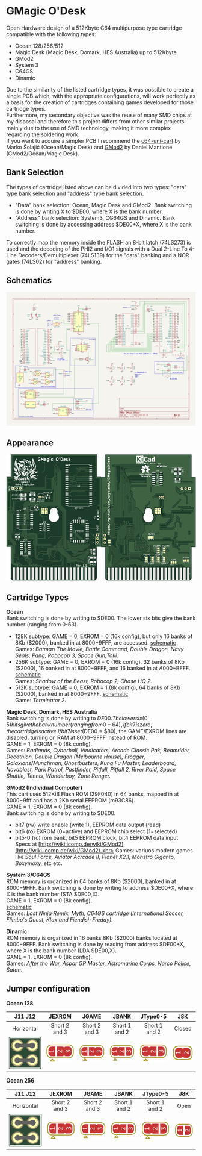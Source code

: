 # GMagic O'Desk

Open Hardware design of a 512Kbyte C64 multipurpose type cartridge compatible with the following types:
* Ocean 128/256/512
* Magic Desk (Magic Desk, Domark, HES Australia) up to 512Kbyte
* GMod2
* System 3
* C64GS
* Dinamic

Due to the similarity of the listed cartridge types, it was possible to create a single PCB which, with the appropriate configurations, will work perfectly as a basis for the creation of cartridges containing games developed for those cartridge types.<br>
Furthermore, my secondary objective was the reuse of many SMD chips at my disposal and therefore this project differs from other similar projects mainly due to the use of SMD technology, making it more complex regarding the soldering work.<br>
If you want to acquire a simpler PCB I recommend the [c64-uni-cart](https://github.com/msolajic/c64-uni-cart) by Marko Šolajić (Ocean/Magic Desk) and [GMod2](https://www.freepascal.org/~daniel/gmod2/) by Daniel Mantione (GMod2/Ocean/Magic Desk).

Bank Selection
--------------
The types of cartridge listed above can be divided into two types: "data" type bank selection and "address" type bank selection.<br>
* "Data" bank selection: Ocean, Magic Desk and GMod2. Bank switching is done by writing X to $DE00, where X is the bank number.
* "Address" bank selection: System3, CG64GS and Dinamic. Bank switching is done by accessing address $DE00+X, where X is the bank number.

To correctly map the memory inside the FLASH an 8-bit latch (74LS273) is used and the decoding of the PHI2 and I/O1 signals with a Dual 2-Line To 4-Line Decoders/Demultiplexer (74LS139) for the "data" banking and a NOR gates (74LS02) for "address" banking.

Schematics
----------
![schematics](./files/GMagicODesk.png)

Appearance
----------
![appearance](./files/PCB1.1.png)

Cartridge Types
---------------
**Ocean**
<br>Bank switching is done by writing to $DE00. The lower six bits give the bank number (ranging from 0-63).<br>
* 128K subtype: GAME = 0, EXROM = 0 (16k config), but only 16 banks of 8Kb ($2000), banked in at $8000-$9FFF, are accessed. [schematic](./files/ocean128.png)
  <br>Games: *Batman The Movie, Battle Command, Double Dragon, Navy Seals, Pang, Robocop 3, Space Gun,Toki.*
* 256K subtype: GAME = 0, EXROM = 0 (16k config), 32 banks of 8Kb ($2000), 16 banked in at $8000-$9FFF, and 16 banked in at $A000-$BFFF. [schematic](./files/ocean256.png)
  <br>Games: *Shadow of the Beast, Robocop 2, Chase HQ 2.*
* 512K subtype: GAME = 0, EXROM = 1 (8k config), 64 banks of 8Kb ($2000), banked in at $8000-$9FFF. [schematic](./files/ocean512.png)
  <br>Game: *Terminator 2.*

**Magic Desk, Domark, HES Australia**
<br>Bank switching is done by writing to $DE00. The lower six (0-5) bits give the bank number (ranging from 0-64), if bit 7 is zero, the cartridge is active. If bit 7 is set ($DE00 = $80), the GAME/EXROM lines are disabled, turning on RAM at $8000-$9FFF instead of ROM. <br>GAME = 1, EXROM = 0 (8k config).
<br>Games: *Badlands, Cyberball, Vindicators, Arcade Classic Pak, Beamrider, Decathlon, Double Dragon (Melbourne House), Frogger, Galaxions/Munchman, Ghostbusters, Kung Fu Master, Leaderboard, Novablast, Park Patrol, Pastfinder, Pitfall, Pitfall 2, River Raid, Space Shuttle, Tennis, Wonderboy, Zone Ranger.*

**GMod2 (Individual Computer)**
<br>This cart uses 512KiB Flash ROM (29F040) in 64 banks, mapped in at $8000-$9fff and has a 2Kb serial EEPROM (m93C86).<br>GAME = 1, EXROM = 0 (8k config).<br>
Bank switching is done by writing to $DE00.
* bit7   (rw)  write enable (write 1), EEPROM data output (read)
* bit6   (ro)  EXROM (0=active) and EEPROM chip select (1=selected)
* bit5-0 (ro)  rom bank, bit5 EEPROM clock, bit4 EEPROM data input<br>
Specs at [http://wiki.icomp.de/wiki/GMod2](http://wiki.icomp.de/wiki/GMod2).<br>
Games: variuos modern games like *Soul Force, Aviator Acrcade II, Planet X2.1, Monstro Giganto, Boxymoxy,* etc etc.

**System 3/C64GS**
<br>ROM memory is organized in 64 banks of 8Kb ($2000), banked in at $8000-$9FFF. Bank switching is done by writing to address $DE00+X, where X is the bank number (STA $DE00,X).
<br>GAME = 1, EXROM = 0 (8k config).<br>
[schematic](./files/c64gs.png)<br>
Games: *Last Ninja Remix, Myth, C64GS cartridge (International Soccer, Flimbo's Quest, Klax and Fiendish Freddy).*

**Dinamic**
<br>ROM memory is organized in 16 banks 8Kb ($2000) banks located at $8000-$9FFF. Bank switching is done by reading from address $DE00+X, where X is the bank number (LDA $DE00,X).
<br>GAME = 1, EXROM = 0 (8k config).<br>
Games: *After the War, Aspar GP Master, Astromarine Corps, Narco Police, Satan.*

Jumper configuration
--------------------
**Ocean 128**

| J11 J12 | JEXROM | JGAME | JBANK | JType0-5 | J8K |
|:---:|:---:|:---:|:---:|:---:|:---:|
|Horizontal|Short 2 and 3|Short 2 and 3|Short 1 and 2|Short 1 and 2|Closed|
|![J6](./files/j6.png)|![J2](./files/j2.png)|![J2](./files/j2.png)|![J1](./files/j1.png)|![J1](./files/j1.png)|![J4](./files/j4.png)|


**Ocean 256**

| J11 J12 | JEXROM | JGAME | JBANK | JType0-5 | J8K |
|:---:|:---:|:---:|:---:|:---:|:---:|
|Horizontal|Short 2 and 3|Short 2 and 3|Short 1 and 2|Short 1 and 2|Open|
|![J6](./files/j6.png)|![J2](./files/j2.png)|![J2](./files/j2.png)|![J1](./files/j1.png)|![J1](./files/j1.png)|![J3](./files/j3.png)|
